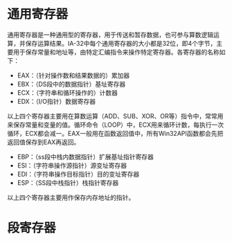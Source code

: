 # 通用寄存器
通用寄存器是一种通用型的寄存器，用于传送和暂存数据，也可参与算数逻辑运算，并保存运算结果。IA-32中每个通用寄存器的大小都是32位，即4个字节，主要用于保存常量和地址等，由特定汇编指令来操作特定寄存器。各寄存器的名称如下：
  + EAX：（针对操作数和结果数据的）累加器
  + EBX：（DS段中的数据指针）基址寄存器
  + ECX：（字符串和循环操作的）计数器
  + EDX：（I/O指针）数据寄存器

以上四个寄存器主要用在算数运算（ADD、SUB、XOR、OR等）指令中，常常用来保存常量和变量的值。循环命令（LOOP）中，ECX用来循环计数，每执行一次循环，ECX都会减一。EAX一般用在函数返回值中，所有Win32API函数都会先把返回值保存到EAX再返回。
  + EBP：（ss段中栈内数据指针）扩展基址指针寄存器
  + ESI：（字符串操作源指针）源变址寄存器
  + EDI：（字符串操作目标指针）目的变址寄存器
  + ESP：（SS段中栈指针）栈指针寄存器

以上四个寄存器主要用作保存内存地址的指针。
# 段寄存器
